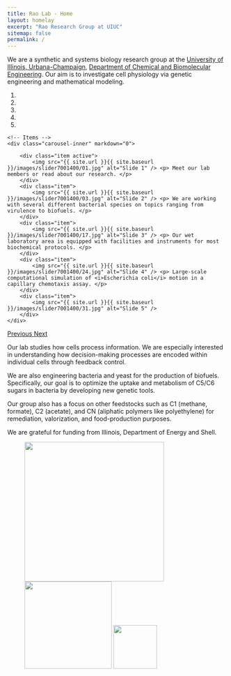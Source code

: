 ```yaml
---
title: Rao Lab - Home
layout: homelay
excerpt: "Rao Research Group at UIUC"
sitemap: false
permalink: /
---
```


We are a synthetic and systems biology research group at the [University of Illinois, Urbana-Champaign](https://illinois.edu), [Department of Chemical and Biomolecular Engineering](https://chbe.illinois.edu). Our aim is to investigate cell physiology via genetic engineering and mathematical modeling.


<div markdown="0" id="carousel" class="carousel slide" data-ride="carousel" data-interval="5000" data-pause="hover" >
    <!-- Menu -->
    <ol class="carousel-indicators">
        <li data-target="#carousel" data-slide-to="0" class="active"></li>
        <li data-target="#carousel" data-slide-to="1"></li>
        <li data-target="#carousel" data-slide-to="2"></li>
        <li data-target="#carousel" data-slide-to="3"></li>
        <li data-target="#carosel" data-slide-to="4"></li>
    </ol>

    <!-- Items -->
    <div class="carousel-inner" markdown="0">

        <div class="item active">
            <img src="{{ site.url }}{{ site.baseurl }}/images/slider7001400/01.jpg" alt="Slide 1" /> <p> Meet our lab members or read about our research. </p>
        </div>
        <div class="item">
            <img src="{{ site.url }}{{ site.baseurl }}/images/slider7001400/03.jpg" alt="Slide 2" /> <p> We are working with several different bacterial species on topics ranging from virulence to biofuels. </p>
        </div>
        <div class="item">
            <img src="{{ site.url }}{{ site.baseurl }}/images/slider7001400/17.jpg" alt="Slide 3" /> <p> Our wet laboratory area is equipped with facilities and instruments for most biochemical protocols. </p>
        </div>
        <div class="item">
            <img src="{{ site.url }}{{ site.baseurl }}/images/slider7001400/24.jpg" alt="Slide 4" /> <p> Large-scale computational simulation of <i>Escherichia coli</i> motion in a capillary chemotaxis assay. </p>
        </div>
        <div class="item">
            <img src="{{ site.url }}{{ site.baseurl }}/images/slider7001400/31.jpg" alt="Slide 5" />
        </div>
    </div>
  <a class="left carousel-control" href="#carousel" role="button" data-slide="prev">
    <span class="glyphicon glyphicon-chevron-left" aria-hidden="true"></span>
    <span class="sr-only">Previous</span>
  </a>
  <a class="right carousel-control" href="#carousel" role="button" data-slide="next">
    <span class="glyphicon glyphicon-chevron-right" aria-hidden="true"></span>
    <span class="sr-only">Next</span>
  </a>
</div>

Our lab studies how cells process information. We are especially interested in understanding how decision-making processes are encoded within individual cells through feedback control.

We are also engineering bacteria and yeast for the production of biofuels. Specifically, our goal is to optimize the uptake and metabolism of C5/C6 sugars in bacteria by developing new genetic tools.

Our group also has a focus on other feedstocks such as C1 (methane, formate), C2 (acetate), and CN (aliphatic polymers like polyethylene) for remediation, valorization, and food-production purposes. 

We are grateful for funding from Illinois, Department of Energy and Shell.

<figure class="fourth">
  <img src="{{ site.url }}{{ site.baseurl }}/images/logopic/gse.jpg" style="width: 320px">
  <img src="{{ site.url }}{{ site.baseurl }}/images/logopic/cabbi.png" style="width: 200px">
  <img src="{{ site.url }}{{ site.baseurl }}/images/logopic/doe1.png" style="width: 100px">
</figure>
